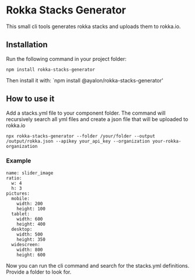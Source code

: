 # Rokka Stacks Generator

This small cli tools generates rokka stacks and uploads them to rokka.io.

## Installation
Run the following command in your project folder:
```
npm install rokka-stacks-generator
```
Then install it with: `npm install @ayalon/rokka-stacks-generator'

## How to use it
Add a stacks.yml file to your component folder. The command will recursively 
search all yml files and create a json file that will be uploaded to rokka.io

```
npx rokka-stacks-generator --folder /your/folder --output /output/rokka.json --apikey your_api_key --organization your-rokka-organization
```

### Example

```
name: slider_image
ratio:
  w: 4
  h: 3
pictures:
  mobile:
    width: 200
    height: 100
  tablet:
    width: 600
    height: 400
  desktop:
    width: 500
    height: 350
  widescreen:
    width: 800
    height: 600

```

Now you can run the cli command and search for the stacks.yml definitions. Provide a folder to look for.
